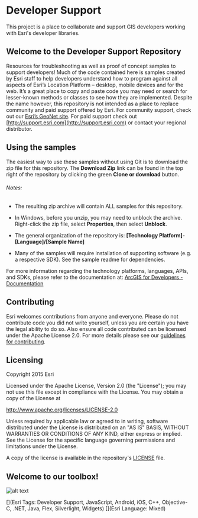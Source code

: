 Developer Support
=========================

This project is a place to collaborate and support GIS developers working with Esri's developer libraries.

## Welcome to the Developer Support Repository

Resources for troubleshooting as well as proof of concept samples to support developers!
Much of the code contained here is samples created by Esri staff to help developers understand how to program against all aspects of Esri’s Location Platform – desktop, mobile devices and for the web.  It’s a great place to copy and paste code you may need or search for lesser-known methods or classes to see how they are implemented.  Despite the name however, this repository is not intended as a place to replace community and paid support offered by Esri.  For community support, check out our [Esri’s GeoNet site](https://geonet.esri.com/welcome).  For paid support check out [http://support.esri.com](http://support.esri.com) or contact your regional distributor.

## Using the samples

The easiest way to use these samples without using Git is to download the zip file for this repository. The **Download Zip** link can be found in the top right of the repository by clicking the green **Clone or download** button.

###### Notes:

* The resulting zip archive will contain ALL samples for this repository.

* In Windows, before you unzip, you may need to unblock the archive.  Right-click the zip file, select **Properties**, then select **Unblock**.

* The general organization of the repository is:  **[Technology Platform]-[Language]/[Sample Name]**

* Many of the samples will require installation of supporting software (e.g. a respective SDK). See the sample readme for dependencies.

For more information regarding the technology platforms, languages, APIs, and SDKs, please refer to the documentation at: [ArcGIS for Developers - Documentation](https://developers.arcgis.com/documentation/#extending-the-arcgis-platform)

## Contributing

Esri welcomes contributions from anyone and everyone. Please do not contribute code you did not write yourself, unless you are certain you have the legal ability to do so. Also ensure all code contributed can be licensed under the Apache License 2.0. For more details please see our [guidelines for contributing](https://github.com/Esri/developer-support/blob/master/CONTRIBUTING.md).

## Licensing
Copyright 2015 Esri

Licensed under the Apache License, Version 2.0 (the "License");
you may not use this file except in compliance with the License.
You may obtain a copy of the License at

   http://www.apache.org/licenses/LICENSE-2.0

Unless required by applicable law or agreed to in writing, software
distributed under the License is distributed on an "AS IS" BASIS,
WITHOUT WARRANTIES OR CONDITIONS OF ANY KIND, either express or implied.
See the License for the specific language governing permissions and
limitations under the License.

A copy of the license is available in the repository's [LICENSE](/LICENSE) file.

## Welcome to our toolbox!
![alt text](repository-images/supportdeskdrawer.png "Desk Drawer")

[](Esri Tags: Developer Support, JavaScript, Android, iOS, C++, Objective-C, .NET, Java, Flex, Silverlight, Widgets)
[](Esri Language: Mixed)
